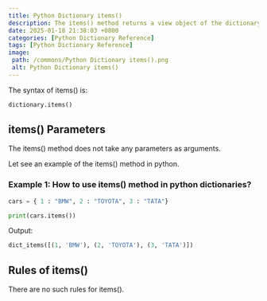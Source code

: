 ```yaml
---
title: Python Dictionary items()
description: The items() method returns a view object of the dictionary. A view object is the list containing the key-value pairs of the dictionary as tuples inside the list.
date: 2025-01-18 21:38:03 +0800
categories: [Python Dictionary Reference]
tags: [Python Dictionary Reference]
image:
 path: /commons/Python Dictionary items().png
 alt: Python Dictionary items()
---
```


The syntax of items() is:

```python
dictionary.items()

```

## items() Parameters 

The items() method does not take any parameters as arguments.

Let see an example of the items() method in python.

### Example 1: How to use items() method in python dictionaries?

```python
cars = { 1 : "BMW", 2 : "TOYOTA", 3 : "TATA"}

print(cars.items())

```

Output:

```python
dict_items([(1, 'BMW'), (2, 'TOYOTA'), (3, 'TATA')])

```

## Rules of items()

There are no such rules for items().
